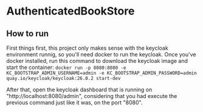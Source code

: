 
# AuthenticatedBookStore

  

## How to run

First things first, this project only makes sense with the keycloak environment runnig, so you'll need docker to run the keycloak. Once you've docker installed, run this command to download the keycloak image and start the container:
`docker run -p 8080:8080 -e KC_BOOTSTRAP_ADMIN_USERNAME=admin -e KC_BOOTSTRAP_ADMIN_PASSWORD=admin quay.io/keycloak/keycloak:26.0.2 start-dev`

After that, open the keycloak dashboard that is running on "http://localhost:8080/admin", considering that you had execute the previous command just like it was, on the port "8080".